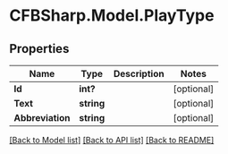# CFBSharp.Model.PlayType
## Properties

Name | Type | Description | Notes
------------ | ------------- | ------------- | -------------
**Id** | **int?** |  | [optional] 
**Text** | **string** |  | [optional] 
**Abbreviation** | **string** |  | [optional] 

[[Back to Model list]](../README.md#documentation-for-models) [[Back to API list]](../README.md#documentation-for-api-endpoints) [[Back to README]](../README.md)

